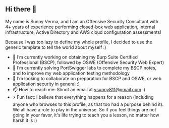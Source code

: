 ## Hi there 👋

My name is Sunny Verma, and I am an Offensive Security Consultant with 4+ years of experience performing closed-box web application, internal infrastructure, Active Directory and AWS cloud configuration assessments! 
<!--
**SunnyVerma25/SunnyVerma25** is a ✨ _special_ ✨ repository because its `README.md` (this file) appears on your GitHub profile.

Here are some ideas to get you started:
-->
Because I was too lazy to define my whole profile, I decided to use the generic template to tell the world about myself :)

- 🔭 I’m currently working on obtaining my Burp Suite Certified Professional (BSCP), followed by OSWE (Offensive Security Web Expert)
- 🌱 I’m currently solving PortSwigger labs to complete my BSCP notes, and to improve my web application testing methodology
- 👯 I’m looking to collaborate on preparation for BSCP and OSWE, or web application security in general :)
- 📫 How to reach me: Shoot an email at vsunny811@gmail.com :)
- ⚡ Fun fact: I believe that everything happens for a reason (including anyone who browses to this profile, as that too had a purpose behind it). We all have a role to play in the universe. So if you feel things are not going in your favor, it's life trying to teach you a lesson, no matter how harsh it is :) 

